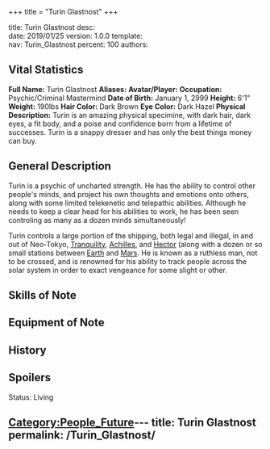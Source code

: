 +++
title = "Turin Glastnost"
+++

title:		Turin Glastnost
desc:		
date:		2019/01/25
version:	1.0.0
template:	
nav:		Turin_Glastnost
percent:	100
authors:	
## Vital Statistics

**Full Name:** Turin Glastnost
**Aliases:**
**Avatar/Player:**
**Occupation:** Psychic/Criminal Mastermind
**Date of Birth:** January 1, 2999
**Height:** 6'1"
**Weight:** 190lbs
**Hair Color:** Dark Brown
**Eye Color:** Dark Hazel
**Physical Description:** Turin is an amazing physical specimine, with
dark hair, dark eyes, a fit body, and a poise and confidence born from a
lifetime of successes. Turin is a snappy dresser and has only the best
things money can buy.

## General Description

Turin is a psychic of uncharted strength. He has the ability to control
other people's minds, and project his own thoughts and emotions onto
others, along with some limited telekenetic and telepathic abilities.
Although he needs to keep a clear head for his abilities to work, he has
been seen controling as many as a dozen minds simultaneously\!

Turin controls a large portion of the shipping, both legal and illegal,
in and out of Neo-Tokyo, [Tranquility](Tranquility "wikilink"),
[Achilles](Achilles "wikilink"), and [Hector](Hector "wikilink") (along
with a dozen or so small stations between [Earth](Earth "wikilink") and
[Mars](Mars "wikilink"). He is known as a ruthless man, not to be
crossed, and is renowned for his ability to track people across the
solar system in order to exact vengeance for some slight or other.

## Skills of Note

## Equipment of Note

## History

## Spoilers

<spoiler text="Status">Status: Living</spoiler>

[Category:People_Future](Category:People_Future "wikilink")---
title: Turin Glastnost
permalink: /Turin_Glastnost/
---

